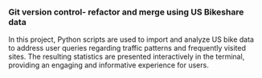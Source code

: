### Git version control- refactor and merge using US Bikeshare data 
In this project, Python scripts are used to import and analyze US bike data to address user queries regarding traffic patterns and frequently visited sites. The resulting statistics are presented interactively in the terminal, providing an engaging and informative experience for users.
